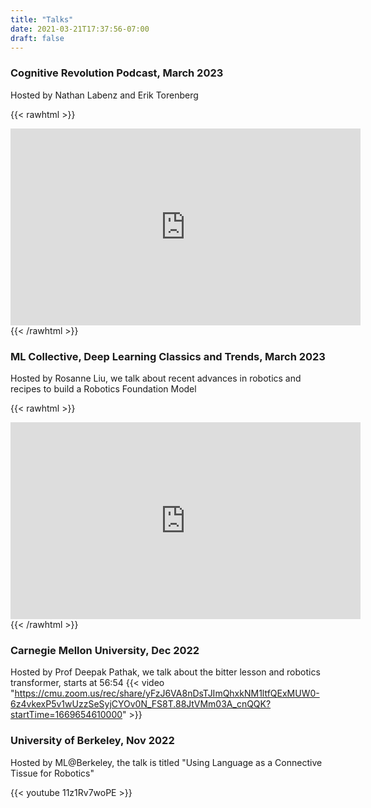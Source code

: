 ```yaml
---
title: "Talks"
date: 2021-03-21T17:37:56-07:00
draft: false
---
```


### Cognitive Revolution Podcast, March 2023

Hosted by Nathan Labenz and Erik Torenberg

{{< rawhtml >}}
<iframe width="560" height="315" src="https://www.youtube.com/embed/5tlQhgz-xuY?start=1238" title="YouTube video player" frameborder="0" allow="accelerometer; autoplay; clipboard-write; encrypted-media; gyroscope; picture-in-picture; web-share" allowfullscreen></iframe>
{{< /rawhtml >}}

### ML Collective, Deep Learning Classics and Trends, March 2023

Hosted by Rosanne Liu, we talk about recent advances in robotics and recipes to build a Robotics Foundation Model

{{< rawhtml >}}
<iframe width="560" height="315" src="https://www.youtube.com/embed/6Zoa_UZ_xQs?start=1238" title="YouTube video player" frameborder="0" allow="accelerometer; autoplay; clipboard-write; encrypted-media; gyroscope; picture-in-picture; web-share" allowfullscreen></iframe>
{{< /rawhtml >}}

### Carnegie Mellon University, Dec 2022

Hosted by Prof Deepak Pathak, we talk about the bitter lesson and robotics transformer, starts at 56:54
{{< video "https://cmu.zoom.us/rec/share/yFzJ6VA8nDsTJImQhxkNM1ltfQExMUW0-6z4vkexP5v1wUzzSeSyjCYOv0N_FS8T.88JtVMm03A_cnQQK?startTime=1669654610000" >}}

### University of Berkeley, Nov 2022

Hosted by ML@Berkeley, the talk is titled "Using Language as a Connective Tissue for Robotics"

{{< youtube 11z1Rv7woPE >}}
